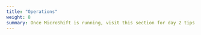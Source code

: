 ```yaml
---
title: "Operations"
weight: 8
summary: Once MicroShift is running, visit this section for day 2 tips!
---
```

